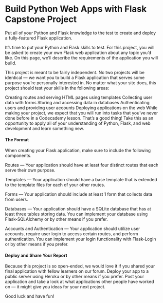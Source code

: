 # Build Python Web Apps with Flask Capstone Project
Put all of your Python and Flask knowledge to the test to create and deploy a fully-featured Flask application.

It’s time to put your Python and Flask skills to test. For this project, you will be asked to create your own Flask web application about any topic you’d like. On this page, we’ll describe the requirements of the application you will build.

This project is meant to be fairly independent. No two projects will be identical — we want you to build a Flask application that serves some purpose you’re personally interested in. No matter what your site does, this project should test your skills in the following areas:

Creating routes and serving HTML pages using templates
Collecting user data with forms
Storing and accessing data in databases
Authenticating users and providing user accounts
Deploying applications on the web
While making your project, we expect that you will run into tasks that you’ve never done before in a Codecademy lesson. That’s a good thing! Take this as an opportunity to apply all of your understanding of Python, Flask, and web development and learn something new.

#### The Format
When creating your Flask application, make sure to include the following components.

Routes — Your application should have at least four distinct routes that each serve their own purpose.

Templates — Your application should have a base template that is extended to the template files for each of your other routes.

Forms — Your application should include at least 1 form that collects data from users.

Databases — Your application should have a SQLite database that has at least three tables storing data. You can implement your database using Flask-SQLAlchemy or by other means if you prefer.

Accounts and Authentication — Your application should utilize user accounts, require user login to access certain routes, and perform authentication. You can implement your login functionality with Flask-Login or by other means if you prefer.

#### Deploy and Share Your Report
Because this project is so open-ended, we would love it if you shared your final application with fellow learners on our forum. Deploy your app to a public server using Heroku or by other means if you prefer. Post your application and take a look at what applications other people have worked on — it might give you ideas for your next project.

Good luck and have fun!
